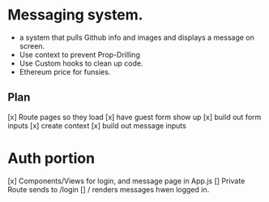 # Messaging system.

- a system that pulls Github info and images and displays a message on screen.
- Use context to prevent Prop-Drilling
- Use Custom hooks to clean up code.
- Ethereum price for funsies.

## Plan

[x] Route pages so they load
[x] have guest form show up
[x] build out form inputs
[x] create context
[x] build out message inputs

# Auth portion

[x] Components/Views for login, and message page in App.js
[] Private Route sends to /login
[] / renders messages hwen logged in.

